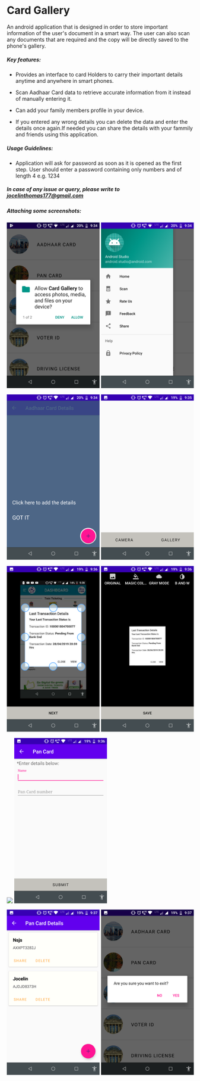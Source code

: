 # Card Gallery
An android application that is designed in order to store important information of the user's document in a smart way. The user can also scan any documents that are required and the copy will be directly saved to the phone's gallery.



 ##### Key features:
 - Provides an interface to card Holders to carry their important details anytime and anywhere in smart phones.
 
 -	Scan Aadhaar Card data to retrieve accurate information from it instead of manually entering it.
 
 - Can add your family members profile in your device.
 
 - If you entered any wrong details you can delete the data and enter the details once again.If needed you can share the details with your fammily and friends using this application.
 
 
##### Usage Guidelines:

 - Application will ask for password as soon as it is opened as the first step. User should enter a password containing only numbers and of length 4 e.g. 1234
 
##### <b> In case of any issue or query, please write to jocelinthomas177@gmail.com</b>

##### <b> Attaching some screenshots: </b> 

<img src = "images/image1.png" width = "250" />  <img src = "images/image2.png" width = "250" />

<img src = "images/image3.png" width = "250" />  <img src = "images/image5.png" width = "250" />

<img src = "images/image6.png" width = "250" />  <img src = "images/image7.png" width = "250" />

<img src = "images/image8.png" width = "250" />  <img src = "images/image9.png" width = "250" />

<img src = "images/image10.png" width = "250" />  <img src = "images/image11.png" width = "250" />
